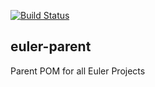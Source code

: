 [![Build Status](https://ci.eulerproject.io/job/euler-parent-stable/badge/icon)](https://ci.eulerproject.io/job/euler-parent-stable)

## euler-parent
Parent POM for all Euler Projects
